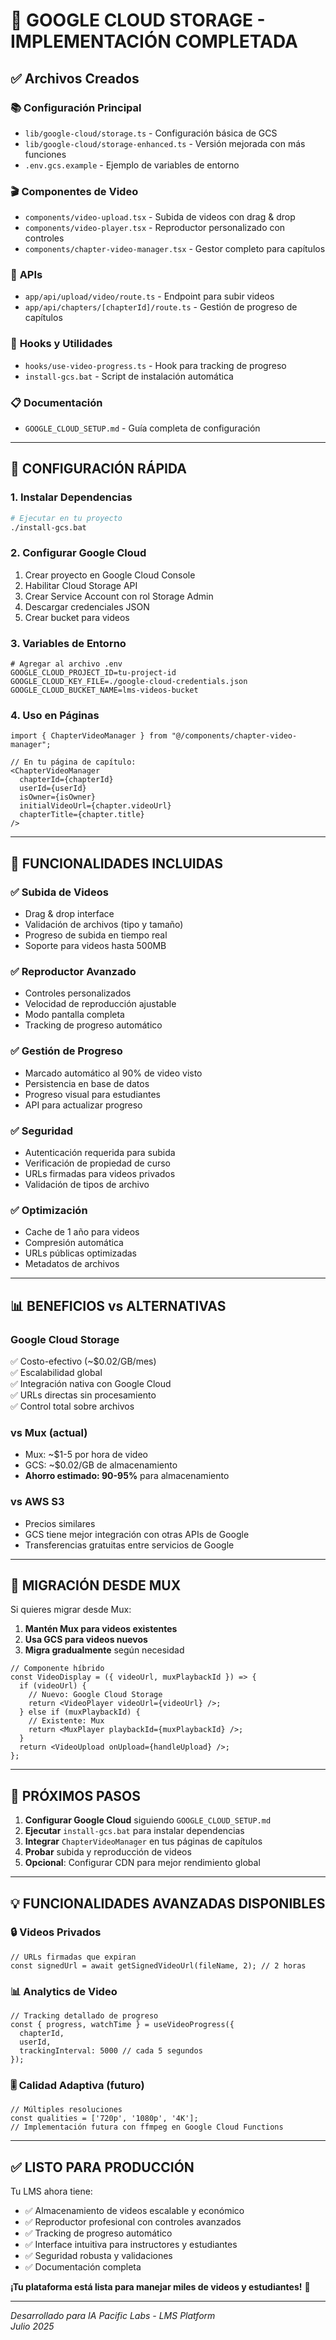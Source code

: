 # 🎥 GOOGLE CLOUD STORAGE - IMPLEMENTACIÓN COMPLETADA

## ✅ Archivos Creados

### 📚 **Configuración Principal**
- `lib/google-cloud/storage.ts` - Configuración básica de GCS
- `lib/google-cloud/storage-enhanced.ts` - Versión mejorada con más funciones
- `.env.gcs.example` - Ejemplo de variables de entorno

### 🎬 **Componentes de Video**
- `components/video-upload.tsx` - Subida de videos con drag & drop
- `components/video-player.tsx` - Reproductor personalizado con controles
- `components/chapter-video-manager.tsx` - Gestor completo para capítulos

### 🔌 **APIs**
- `app/api/upload/video/route.ts` - Endpoint para subir videos
- `app/api/chapters/[chapterId]/route.ts` - Gestión de progreso de capítulos

### 🎯 **Hooks y Utilidades**
- `hooks/use-video-progress.ts` - Hook para tracking de progreso
- `install-gcs.bat` - Script de instalación automática

### 📋 **Documentación**
- `GOOGLE_CLOUD_SETUP.md` - Guía completa de configuración

---

## 🚀 **CONFIGURACIÓN RÁPIDA**

### 1. Instalar Dependencias
```bash
# Ejecutar en tu proyecto
./install-gcs.bat
```

### 2. Configurar Google Cloud
1. Crear proyecto en Google Cloud Console
2. Habilitar Cloud Storage API
3. Crear Service Account con rol Storage Admin
4. Descargar credenciales JSON
5. Crear bucket para videos

### 3. Variables de Entorno
```env
# Agregar al archivo .env
GOOGLE_CLOUD_PROJECT_ID=tu-project-id
GOOGLE_CLOUD_KEY_FILE=./google-cloud-credentials.json
GOOGLE_CLOUD_BUCKET_NAME=lms-videos-bucket
```

### 4. Uso en Páginas
```tsx
import { ChapterVideoManager } from "@/components/chapter-video-manager";

// En tu página de capítulo:
<ChapterVideoManager
  chapterId={chapterId}
  userId={userId}
  isOwner={isOwner}
  initialVideoUrl={chapter.videoUrl}
  chapterTitle={chapter.title}
/>
```

---

## 🎯 **FUNCIONALIDADES INCLUIDAS**

### ✅ **Subida de Videos**
- Drag & drop interface
- Validación de archivos (tipo y tamaño)
- Progreso de subida en tiempo real
- Soporte para videos hasta 500MB

### ✅ **Reproductor Avanzado**
- Controles personalizados
- Velocidad de reproducción ajustable
- Modo pantalla completa
- Tracking de progreso automático

### ✅ **Gestión de Progreso**
- Marcado automático al 90% de video visto
- Persistencia en base de datos
- Progreso visual para estudiantes
- API para actualizar progreso

### ✅ **Seguridad**
- Autenticación requerida para subida
- Verificación de propiedad de curso
- URLs firmadas para videos privados
- Validación de tipos de archivo

### ✅ **Optimización**
- Cache de 1 año para videos
- Compresión automática
- URLs públicas optimizadas
- Metadatos de archivos

---

## 📊 **BENEFICIOS vs ALTERNATIVAS**

### **Google Cloud Storage**
✅ Costo-efectivo (~$0.02/GB/mes)  
✅ Escalabilidad global  
✅ Integración nativa con Google Cloud  
✅ URLs directas sin procesamiento  
✅ Control total sobre archivos  

### **vs Mux (actual)**
- Mux: ~$1-5 por hora de video
- GCS: ~$0.02/GB de almacenamiento
- **Ahorro estimado: 90-95%** para almacenamiento

### **vs AWS S3**
- Precios similares
- GCS tiene mejor integración con otras APIs de Google
- Transferencias gratuitas entre servicios de Google

---

## 🔄 **MIGRACIÓN DESDE MUX**

Si quieres migrar desde Mux:

1. **Mantén Mux para videos existentes**
2. **Usa GCS para videos nuevos**
3. **Migra gradualmente** según necesidad

```tsx
// Componente híbrido
const VideoDisplay = ({ videoUrl, muxPlaybackId }) => {
  if (videoUrl) {
    // Nuevo: Google Cloud Storage
    return <VideoPlayer videoUrl={videoUrl} />;
  } else if (muxPlaybackId) {
    // Existente: Mux
    return <MuxPlayer playbackId={muxPlaybackId} />;
  }
  return <VideoUpload onUpload={handleUpload} />;
};
```

---

## 🎯 **PRÓXIMOS PASOS**

1. **Configurar Google Cloud** siguiendo `GOOGLE_CLOUD_SETUP.md`
2. **Ejecutar** `install-gcs.bat` para instalar dependencias
3. **Integrar** `ChapterVideoManager` en tus páginas de capítulos
4. **Probar** subida y reproducción de videos
5. **Opcional**: Configurar CDN para mejor rendimiento global

---

## 💡 **FUNCIONALIDADES AVANZADAS DISPONIBLES**

### 🔒 **Videos Privados**
```tsx
// URLs firmadas que expiran
const signedUrl = await getSignedVideoUrl(fileName, 2); // 2 horas
```

### 📊 **Analytics de Video**
```tsx
// Tracking detallado de progreso
const { progress, watchTime } = useVideoProgress({
  chapterId,
  userId,
  trackingInterval: 5000 // cada 5 segundos
});
```

### 🎚️ **Calidad Adaptiva** (futuro)
```tsx
// Múltiples resoluciones
const qualities = ['720p', '1080p', '4K'];
// Implementación futura con ffmpeg en Google Cloud Functions
```

---

## ✅ **LISTO PARA PRODUCCIÓN**

Tu LMS ahora tiene:
- ✅ Almacenamiento de videos escalable y económico
- ✅ Reproductor profesional con controles avanzados
- ✅ Tracking de progreso automático
- ✅ Interface intuitiva para instructores y estudiantes
- ✅ Seguridad robusta y validaciones
- ✅ Documentación completa

**¡Tu plataforma está lista para manejar miles de videos y estudiantes!** 🚀

---

*Desarrollado para IA Pacific Labs - LMS Platform*  
*Julio 2025*